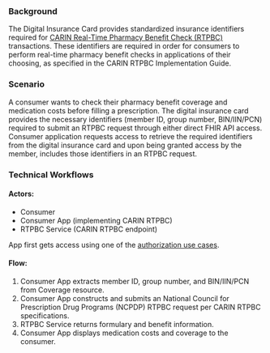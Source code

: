 

### Background
The Digital Insurance Card provides standardized insurance identifiers required for [CARIN Real-Time Pharmacy Benefit Check (RTPBC)](https://hl7.org/fhir/us/carin-rtpbc/) transactions. These identifiers are required in order for consumers to perform real-time pharmacy benefit checks in applications of their choosing, as specified in the CARIN RTPBC Implementation Guide.

### Scenario
A consumer wants to check their pharmacy benefit coverage and medication costs before filling a prescription. The digital insurance card provides the necessary identifiers (member ID, group number, BIN/IIN/PCN) required to submit an RTPBC request through either direct FHIR API access. Consumer application requests access to retrieve the required identifiers from the digital insurance card and upon being granted access by the member, includes those identifiers in an RTPBC request.

### Technical Workflows

#### Actors:

- Consumer
- Consumer App (implementing CARIN RTPBC)
- RTPBC Service (CARIN RTPBC endpoint)

App first gets access using one of the [authorization use cases](Use_Case_Authorization.html).

#### Flow:
1. Consumer App extracts member ID, group number, and BIN/IIN/PCN from Coverage resource.
2. Consumer App constructs and submits an National Council for Prescription Drug Programs (NCPDP) RTPBC request per CARIN RTPBC specifications.
3. RTPBC Service returns formulary and benefit information.
4. Consumer App displays medication costs and coverage to the consumer.


